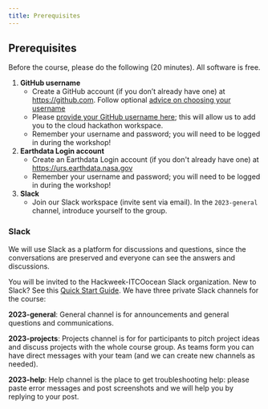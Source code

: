 ```yaml
---
title: Prerequisites
---
```


## Prerequisites

Before the course, please do the following (20 minutes). All software is free.

1. **GitHub username**
    - Create a GitHub account (if you don’t already have one) at <https://github.com>. Follow optional [advice on choosing your username](https://happygitwithr.com/github-acct.html)
    - Please [provide your GitHub username here](https://docs.google.com/forms/d/e/1FAIpQLSfOd0RhzEo5sFq_NgjZJa0C6cmaicTOjPS290iCbHbFTI-8zg/viewform?usp=sf_link); this will allow us to add you to the cloud hackathon workspace.
    - Remember your username and password; you will need to be logged in during the workshop!
1. **Earthdata Login account** 
    - Create an Earthdata Login account (if you don't already have one) at <https://urs.earthdata.nasa.gov>
    - Remember your username and password; you will need to be logged in during the workshop!
1. **Slack**
    - Join our Slack workspace (invite sent via email). In the `2023-general` channel, introduce yourself to the group. 

### Slack

We will use Slack as a platform for discussions and questions, since the conversations are preserved and everyone can see the answers and discussions.

You will be invited to the Hackweek-ITCOocean Slack organization. New to Slack? See this [Quick Start Guide](https://zenodo.org/record/3763730#.YYkoL3mIZpQ). We have three private Slack channels for the course: 

**2023-general**: General channel is for announcements and general questions and communications.
 
**2023-projects**: Projects channel  is for for participants to pitch project ideas and discuss projects with the whole course group. As teams form you can have direct messages with your team (and we can create new channels as needed). 

**2023-help**: Help channel is the place to get troubleshooting help: please paste error messages and post screenshots and we will help you by replying to your post.



